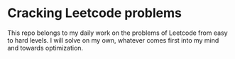 # Cracking Leetcode problems 
This repo belongs to my daily work on the problems of Leetcode from easy to hard levels. I will solve on my own, whatever comes first into my mind and towards optimization. 

